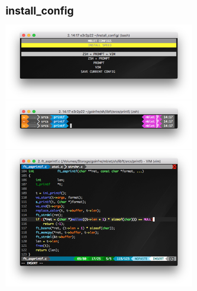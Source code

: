 # install_config
![alt tag](https://raw.githubusercontent.com/MickaelBlet/install_config/master/Screen%20Shot%202016-05-05%20at%202.17.53%20PM.png)
![alt tag](https://raw.githubusercontent.com/MickaelBlet/install_config/master/Screen%20Shot%202016-05-05%20at%202.17.28%20PM.png)
![alt tag](https://raw.githubusercontent.com/MickaelBlet/install_config/master/Screen%20Shot%202016-05-05%20at%202.13.51%20PM.png)
